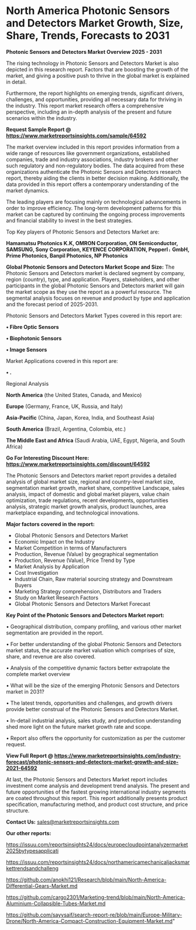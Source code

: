# North America Photonic Sensors and Detectors Market Growth, Size, Share, Trends, Forecasts to 2031

<Strong> Photonic Sensors and Detectors Market Overview 2025 - 2031</strong>

The rising technology in Photonic Sensors and Detectors Market is also depicted in this research report. Factors that are boosting the growth of the market, and giving a positive push to thrive in the global market is explained in detail.

Furthermore, the report highlights on emerging trends, significant drivers, challenges, and opportunities, providing all necessary data for thriving in the industry. This report market research offers a comprehensive perspective, including an in-depth analysis of the present and future scenarios within the industry.

<strong>Request Sample Report @ <a href=https://www.marketreportsinsights.com/sample/64592>https://www.marketreportsinsights.com/sample/64592</a></strong>

The market overview included in this report provides information from a wide range of resources like government organizations, established companies, trade and industry associations, industry brokers and other such regulatory and non-regulatory bodies. The data acquired from these organizations authenticate the Photonic Sensors and Detectors research report, thereby aiding the clients in better decision making. Additionally, the data provided in this report offers a contemporary understanding of the market dynamics.

The leading players are focusing mainly on technological advancements in order to improve efficiency. The long-term development patterns for this market can be captured by continuing the ongoing process improvements and financial stability to invest in the best strategies.

Top Key players of Photonic Sensors and Detectors Market are:

<strong>Hamamatsu Photonics K.K, OMRON Corporation, ON Semiconductor, SAMSUNG, Sony Corporation, KEYENCE CORPORATION, Pepperlᛧ GmbH, Prime Photonics, Banpil Photonics, NP Photonics</strong>

<strong><b>Global Photonic Sensors and Detectors Market Scope and Size:</b></strong>
The Photonic Sensors and Detectors market is declared segment by company, region (country), type, and application. Players, stakeholders, and other participants in the global Photonic Sensors and Detectors market will gain the market scope as they use the report as a powerful resource. The segmental analysis focuses on revenue and product by type and application and the forecast period of 2025-2031.

Photonic Sensors and Detectors Market Types covered in this report are:

<strong>• Fibre Optic Sensors

• Biophotonic Sensors

• Image Sensors</strong>

Market Applications covered in this report are:

<strong>• .</strong> 

Regional Analysis

<strong>North America</strong> (the United States, Canada, and Mexico)

<strong>Europe</strong> (Germany, France, UK, Russia, and Italy)

<strong>Asia-Pacific</strong> (China, Japan, Korea, India, and Southeast Asia)

<strong>South America</strong> (Brazil, Argentina, Colombia, etc.)

<strong>The Middle East and Africa</strong> (Saudi Arabia, UAE, Egypt, Nigeria, and South Africa)

<strong>Go For Interesting Discount Here: <a href=https://www.marketreportsinsights.com/discount/64592>https://www.marketreportsinsights.com/discount/64592</a></strong>

The Photonic Sensors and Detectors market report provides a detailed analysis of global market size, regional and country-level market size, segmentation market growth, market share, competitive Landscape, sales analysis, impact of domestic and global market players, value chain optimization, trade regulations, recent developments, opportunities analysis, strategic market growth analysis, product launches, area marketplace expanding, and technological innovations.

<strong><b>Major factors covered in the report:</b></strong>
<ul>
  <li>Global Photonic Sensors and Detectors Market </li>
  <li>Economic Impact on the Industry</li>
  <li>Market Competition in terms of Manufacturers</li>
  <li>Production, Revenue (Value) by geographical segmentation</li>
  <li>Production, Revenue (Value), Price Trend by Type</li>
  <li>Market Analysis by Application</li>
  <li>Cost Investigation</li>
  <li>Industrial Chain, Raw material sourcing strategy and Downstream Buyers</li>
  <li>Marketing Strategy comprehension, Distributors and Traders</li>
  <li>Study on Market Research Factors</li>
  <li>Global Photonic Sensors and Detectors Market Forecast</li>
</ul>

<strong><b>Key Point of the Photonic Sensors and Detectors Market report:</b></strong>

• Geographical distribution, company profiling, and various other market segmentation are provided in the report.

• For better understanding of the global Photonic Sensors and Detectors market status, the accurate market valuation which comprises of size, share, and revenue are also covered.

• Analysis of the competitive dynamic factors better extrapolate the complete market overview

• What will be the size of the emerging Photonic Sensors and Detectors market in 2031?

• The latest trends, opportunities and challenges, and growth drivers provide better construal of the Photonic Sensors and Detectors Market.

• In-detail industrial analysis, sales study, and production understanding shed more light on the future market growth rate and scope.

• Report also offers the opportunity for customization as per the customer request.

<strong><b>View Full Report @ <a href=https://www.marketreportsinsights.com/industry-forecast/photonic-sensors-and-detectors-market-growth-and-size-2021-64592>https://www.marketreportsinsights.com/industry-forecast/photonic-sensors-and-detectors-market-growth-and-size-2021-64592</a></b></strong>


At last, the Photonic Sensors and Detectors Market report includes investment come analysis and development trend analysis. The present and future opportunities of the fastest growing international industry segments are coated throughout this report. This report additionally presents product specification, manufacturing method, and product cost structure, and price structure.

<strong>Contact Us:</strong>
sales@marketreportsinsights.com

<strong>Our other reports:</strong>

<a href=https://issuu.com/reportsinsights24/docs/europecloudpointanalyzermarket2025bytypesapplicati>https://issuu.com/reportsinsights24/docs/europecloudpointanalyzermarket2025bytypesapplicati</a>

<a href=https://issuu.com/reportsinsights24/docs/northamericamechanicaljacksmarkettrendsandchalleng>https://issuu.com/reportsinsights24/docs/northamericamechanicaljacksmarkettrendsandchalleng</a>

<a href=https://github.com/anokhi121/Research/blob/main/North-America-Differential-Gears-Market.md>https://github.com/anokhi121/Research/blob/main/North-America-Differential-Gears-Market.md</a>

<a href=https://github.com/cargo2301/Marketing-trend/blob/main/North-America-Aluminium-Collapsible-Tubes-Market.md>https://github.com/cargo2301/Marketing-trend/blob/main/North-America-Aluminium-Collapsible-Tubes-Market.md</a>

<a href=https://github.com/sayysaif/search-report-re/blob/main/Europe-Military-Drone/North-America-Compact-Construction-Equipment-Market.md>https://github.com/sayysaif/search-report-re/blob/main/Europe-Military-Drone/North-America-Compact-Construction-Equipment-Market.md</a>"
